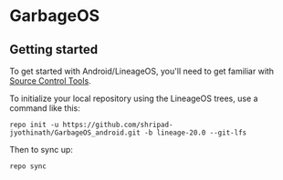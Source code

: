 GarbageOS
===========

Getting started
---------------

To get started with Android/LineageOS, you'll need to get familiar with [Source Control Tools](https://source.android.com/setup/develop).

To initialize your local repository using the LineageOS trees, use a command like this:
```
repo init -u https://github.com/shripad-jyothinath/GarbageOS_android.git -b lineage-20.0 --git-lfs
```
Then to sync up:
```
repo sync
```


